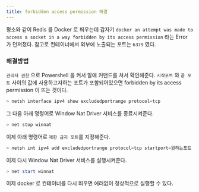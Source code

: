 ```yaml
---
title: forbidden access permission 해결
---
```


평소와 같이 Redis 를 Docker 로 띄우는데 갑자기 `docker an attempt was made to access a socket in a way forbidden by its access permission` 라는 Error 가 던져졌다. 참고로 컨테이너에서 외부에 노출되는 포트는 `6379` 였다.

### 해결방법
 `관리자 권한` 으로 Powershell 을 켜서 알애 커맨드를 쳐서 확인해준다. `시작포트` 와 `끝 포트` 사이의 값에 사용하고자하는 포트가 포함되어있으면 forbidden by its access permission 이 뜨는 것이다.

```powershell
> netsh interface ipv4 show excludedportrange protocol=tcp
```

 
 그 다음 아래 명령어로 Window Nat Driver 서비스를 종료시켜준다.

```powershell
> net stop winnat
```


이제 아래 명령어로 `제한 금지 포트`를 지정해준다.

```powershell
> netsh int ipv4 add excludedportrange protocol=tcp startport=원하는포트 numberofports=1
```


이제 다시 Window Nat Driver 서비스를 실행시켜준다.

```powershell
> net start winnat
```


이제 docker 로 컨테이너를 다시 띄우면 에러없이 정상적으로 실행할 수 있다.
